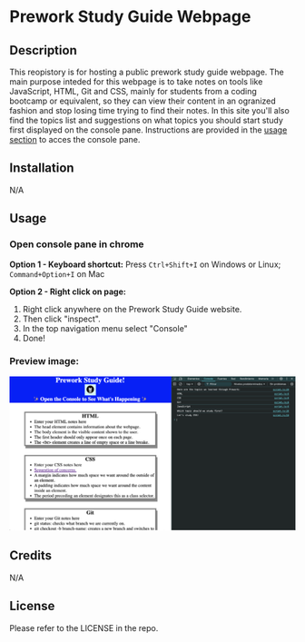 # Prework Study Guide Webpage

## Description

This reopistory is for hosting a public prework study guide webpage. The main purpose inteded for this webpage is to take notes on tools like JavaScript, HTML, Git and CSS, mainly for students from a coding bootcamp or equivalent, so they can view their content in an ogranized fashion and stop losing time trying to find their notes.
In this site you'll also find the topics list and suggestions on what topics you should start study first displayed on the console pane. Instructions are provided in the [usage section](#usage) to acces the console pane.

## Installation

N/A

## Usage

### Open console pane in chrome

**Option 1 - Keyboard shortcut:**
Press `Ctrl+Shift+I` on Windows or Linux; `Command+Option+I` on Mac

**Option 2 - Right click on page:**
1. Right click anywhere on the Prework Study Guide website.
2. Then click "inspect".
3. In the top navigation menu select "Console"
4. Done!

### Preview image:

![console pane](assets/images/consolepane.png)

## Credits

N/A

## License

Please refer to the LICENSE in the repo.

